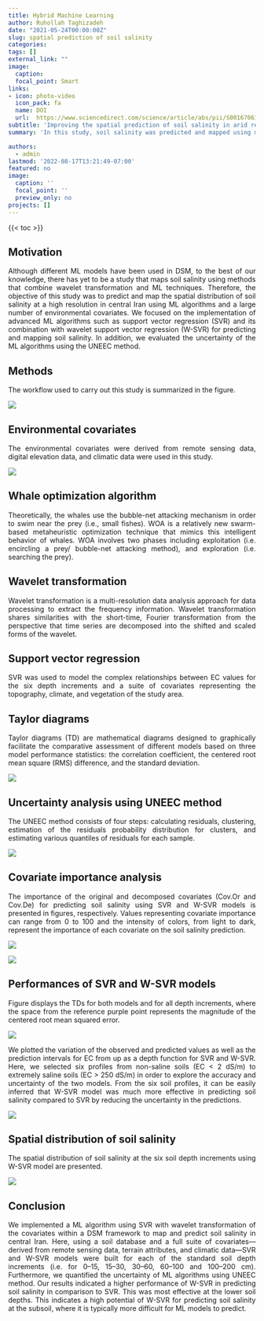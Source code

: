 ```yaml
---
title: Hybrid Machine Learning
author: Ruhollah Taghizadeh
date: "2021-05-24T00:00:00Z"
slug: spatial prediction of soil salinity
categories: 
tags: []
external_link: ""
image:
  caption: 
  focal_point: Smart
links:
- icon: photo-video
  icon_pack: fa
  name: DOI
  url:  https://www.sciencedirect.com/science/article/abs/pii/S0016706120325489
subtitle: 'Improving the spatial prediction of soil salinity in arid regions using wavelet transformation and support vector regression models'
summary: 'In this study, soil salinity was predicted and mapped using machine learning and digital soil mapping approaches. Specifically, support vector regression (SVR) was combined with wavelet transformation (W-SVR) of a wide range of environmental covariates derived from a digital elevation model, remote sensing, and climatic data. The results indicated that W-SVR performed better in predicting soil salinity.'

authors: 
  - admin
lastmod: '2022-08-17T13:21:49-07:00'
featured: no
image:
  caption: ''
  focal_point: ''
  preview_only: no
projects: []
---
```

{{< toc >}} 

## Motivation
<style>
body {
text-align: justify}
</style>
Although different ML models have been used in DSM, to the best of our knowledge, there has yet to be a study that maps soil salinity using methods that combine wavelet transformation and ML techniques. Therefore, the objective of this study was to predict and map the spatial distribution of soil salinity at a high resolution in central Iran using ML algorithms and a large number of environmental covariates. We focused on the implementation of advanced ML algorithms such as support vector regression (SVR) and its combination with wavelet support vector regression (W-SVR) for predicting and mapping soil salinity. In addition, we evaluated the uncertainty of the ML algorithms using the UNEEC method.

## Methods

The workflow used to carry out this study is summarized in the figure. 

![](fig1.png)

## Environmental covariates

The environmental covariates were derived from remote sensing data, digital elevation data, and climatic data were used in this study.

![](fig2.png)

## Whale optimization algorithm

Theoretically, the whales use the bubble-net attacking mechanism in order to swim near the prey (i.e., small fishes). WOA is a relatively new swarm-based metaheuristic optimization technique that mimics this intelligent behavior of whales. WOA involves two phases including exploitation (i.e. encircling a prey/ bubble-net attacking method), and exploration (i.e. searching the prey). 

## Wavelet transformation

Wavelet transformation is a multi-resolution data analysis approach for data processing to extract the frequency information. Wavelet transformation shares similarities with the short-time, Fourier transformation from the perspective that time series are decomposed into the shifted and scaled forms of the wavelet. 
## Support vector regression

SVR was used to model the complex relationships between EC values for the six depth increments and a suite of covariates representing the topography, climate, and vegetation of the study area.

## Taylor diagrams

Taylor diagrams (TD) are mathematical diagrams designed to graphically facilitate the comparative assessment of different models based on three model performance statistics: the correlation coefficient, the centered root mean square (RMS) difference, and the standard deviation. 

![](fig3.png)

## Uncertainty analysis using UNEEC method

The UNEEC method consists of four steps: calculating residuals, clustering, estimation of the residuals probability distribution for clusters, and estimating various quantiles of residuals for each sample.

![](fig4.png)

## Covariate importance analysis

The importance of the original and decomposed covariates (Cov.Or and Cov.De) for predicting soil salinity using SVR and W-SVR models is presented in figures, respectively. Values representing covariate importance can range from 0 to 100 and the intensity of colors, from light to dark, represent the importance of each covariate on the soil salinity prediction. 

![](fig5.png)

![](fig6.png)

## Performances of SVR and W-SVR models

Figure displays the TDs for both models and for all depth increments, where the space from the reference purple point represents the magnitude of the centered root mean squared error. 

![](fig7.png)

We plotted the variation of the observed and predicted values as well as the prediction intervals for EC from up as a depth function for SVR and W-SVR. Here, we selected six profiles from non-saline soils (EC < 2 dS/m) to extremely saline soils (EC > 250 dS/m) in order to explore the accuracy and uncertainty of the two models. From the six soil profiles, it can be easily inferred that W-SVR model was much more effective in predicting soil salinity compared to SVR by reducing the uncertainty in the predictions.

![](fig8.png)

## Spatial distribution of soil salinity

The spatial distribution of soil salinity at the six soil depth increments using W-SVR model are presented.

![](fig9.png)

## Conclusion

We implemented a ML algorithm using SVR with wavelet transformation of the covariates within a DSM framework to map and predict soil salinity in central Iran. Here, using a soil database and a full suite of covariates— derived from remote sensing data, terrain attributes, and climatic data—SVR and W-SVR models were built for each of the standard soil depth increments (i.e. for 0–15, 15–30, 30–60, 60–100 and 100–200 cm). Furthermore, we quantified the uncertainty of ML algorithms using UNEEC method. Our results indicated a higher performance of W-SVR in predicting soil salinity in comparison to SVR. This was most effective at the lower soil depths. This indicates a high potential of W-SVR for predicting soil salinity at the subsoil, where it is typically more difficult for ML models to predict.
